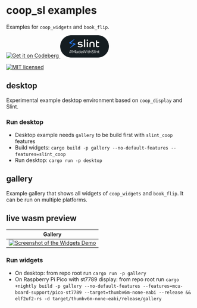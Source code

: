 <!--
SPDX-FileCopyrightText: 2022 Florian Blasius <co_sl@tutanota.com>
SPDX-License-Identifier: MIT
-->

# coop_sl examples

Examples for `coop_widgets` and `book_flip`.

<a href="https://codeberg.org/flovansl/co_sl">
    <img alt="Get it on Codeberg" src="https://get-it-on.codeberg.org/get-it-on-blue-on-white.png" height="60">
</a>
<a href=https://slint.dev">
    <img alt="#MadeWithSlint" src="https://raw.githubusercontent.com/slint-ui/slint/master/logo//MadeWithSlint-logo-light.svg" height="60">
</a>

[![MIT licensed](https://img.shields.io/badge/license-MIT-blue.svg)](../LICENSES/MIT.txt)

## desktop

Experimental example desktop environment based on `coop_display` and Slint.

### Run desktop

* Desktop example needs `gallery` to be build first with `slint_coop` features
* Build widgets: `cargo build -p gallery --no-default-features --features=slint_coop`
* Run desktop:  `cargo run -p desktop`

## gallery

Example gallery that shows all widgets of `coop_widgets` and `book_flip`. It can be run on multiple platforms.

## live wasm preview

| Gallery |
|---------|
|[![Screenshot of the Widgets Demo](https://codeberg.org/flovansl/pages/attachments/2501a785-2b21-40d8-91c7-85fee14f0045 "Gallery")](https://flovansl.codeberg.page/coop_sl/snapshots/main/demos/gallery/) |

### Run widgets

* On desktop: from repo root run `cargo run -p gallery`
* On Raspberry Pi Pico with st7789 display: from repo root run ```cargo +nightly build -p gallery --no-default-features --features=mcu-board-support/pico-st7789 --target=thumbv6m-none-eabi --release && elf2uf2-rs -d target/thumbv6m-none-eabi/release/gallery```